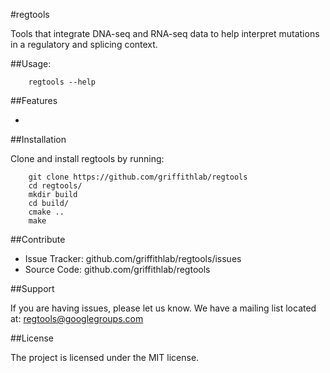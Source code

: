 #regtools

Tools that integrate DNA-seq and RNA-seq data to help interpret mutations
in a regulatory and splicing context.

##Usage:

```
    regtools --help
```

##Features

-

##Installation

Clone and install regtools by running:
```
    git clone https://github.com/griffithlab/regtools
    cd regtools/
    mkdir build
    cd build/
    cmake ..
    make
```

##Contribute

- Issue Tracker: github.com/griffithlab/regtools/issues
- Source Code: github.com/griffithlab/regtools

##Support

If you are having issues, please let us know.
We have a mailing list located at: regtools@googlegroups.com

##License

The project is licensed under the MIT license.

